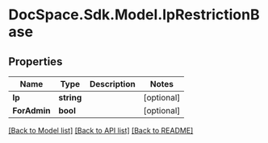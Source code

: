 # DocSpace.Sdk.Model.IpRestrictionBase

## Properties

Name | Type | Description | Notes
------------ | ------------- | ------------- | -------------
**Ip** | **string** |  | [optional] 
**ForAdmin** | **bool** |  | [optional] 

[[Back to Model list]](../README.md#documentation-for-models) [[Back to API list]](../README.md#documentation-for-api-endpoints) [[Back to README]](../README.md)

